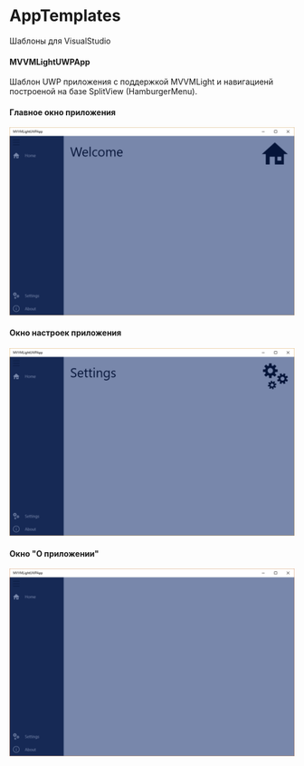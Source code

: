 # AppTemplates
Шаблоны для VisualStudio

#### MVVMLightUWPApp
Шаблон UWP приложения с поддержкой MVVMLight и навигациенй построеной на базе SplitView (HamburgerMenu).

#### Главное окно приложения
![Главное окно приложения](/Screenshots/MVVMLightUWPApp/Main.png)

#### Окно настроек приложения
![Окно настроек приложения](/Screenshots/MVVMLightUWPApp/Settings.png)

#### Окно "О приложении"
![Окно "О приложении"](/Screenshots/MVVMLightUWPApp/About.png)
